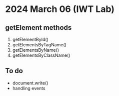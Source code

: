 # 2024 March 06 (IWT Lab)

## getElement methods
1. getElementById()
2. getElementsByTagName()
3. getElementsByName()
4. getElementsByClassName()

## To do
- document.write()
- handling events
